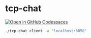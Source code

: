 # tcp-chat
[![Open in GitHub Codespaces](https://github.com/codespaces/badge.svg)](https://codespaces.new/Tashima42/tcp-chat)

```bash
./tcp-chat client -a "localhost:3050"
```
